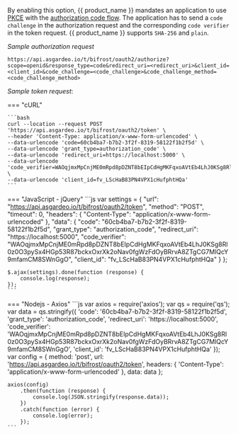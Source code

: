 <!-- markdownlint-disable-next-line -->
By enabling this option, {{ product_name }} mandates an application to use [PKCE](https://datatracker.ietf.org/doc/html/rfc7636) with the [authorization code flow]({{base_path}}/guides/authentication/oidc/implement-auth-code-with-pkce/#get-tokens). The application has to send a `code challenge` in the authorization request and the corresponding `code verifier` in the token request. {{ product_name }} supports `SHA-256` and `plain`.

_Sample authorization request_

```
https://api.asgardeo.io/t/bifrost/oauth2/authorize?scope=openid&response_type=code&redirect_uri=<redirect_uri>&client_id=<client_id>&code_challenge=<code_challenge>&code_challenge_method=<code_challenge_method>
```

_Sample token request_:

=== "cURL"
    
    ```bash
    curl --location --request POST 'https://api.asgardeo.io/t/bifrost/oauth2/token' \
    --header 'Content-Type: application/x-www-form-urlencoded' \
    --data-urlencode 'code=60cb4ba7-b7b2-3f2f-8319-58122f1b2f5d' \
    --data-urlencode 'grant_type=authorization_code' \
    --data-urlencode 'redirect_uri=https://localhost:5000' \
    --data-urlencode 'code_verifier=WAOqjmxMpCnjME0mRpd8pDZNT8bEIpCdHgMKFqxoAVtEb4LhJ0KSg8Rl0z0O3pySx4HGp53R87bckxOxrXk2oNav0fgWzFdOyBRrvA8ZTgCG7MlQcY9mfamCM8SWnGgO' \
    --data-urlencode 'client_id=fv_LScHaB83PN4VPX1cHufphtHQa'
    ```

=== "JavaScript - jQuery"
    ```js
    var settings = {
        "url": "https://api.asgardeo.io/t/bifrost/oauth2/token",
        "method": "POST",
        "timeout": 0,
        "headers": {
            "Content-Type": "application/x-www-form-urlencoded"
        },
        "data": {
            "code": "60cb4ba7-b7b2-3f2f-8319-58122f1b2f5d",
            "grant_type": "authorization_code",
            "redirect_uri": "https://localhost:5000",
            "code_verifier": "WAOqjmxMpCnjME0mRpd8pDZNT8bEIpCdHgMKFqxoAVtEb4LhJ0KSg8Rl0z0O3pySx4HGp53R87bckxOxrXk2oNav0fgWzFdOyBRrvA8ZTgCG7MlQcY9mfamCM8SWnGgO",
            "client_id": "fv_LScHaB83PN4VPX1cHufphtHQa"
        }
    };
    
    $.ajax(settings).done(function (response) {
        console.log(response);
    });
    ```

=== "Nodejs - Axios"
    ```js
    var axios = require('axios');
    var qs = require('qs');
    var data = qs.stringify({
        'code': '60cb4ba7-b7b2-3f2f-8319-58122f1b2f5d',
        'grant_type': 'authorization_code',
        'redirect_uri': 'https://localhost:5000',
        'code_verifier': 'WAOqjmxMpCnjME0mRpd8pDZNT8bEIpCdHgMKFqxoAVtEb4LhJ0KSg8Rl0z0O3pySx4HGp53R87bckxOxrXk2oNav0fgWzFdOyBRrvA8ZTgCG7MlQcY9mfamCM8SWnGgO',
        'client_id': 'fv_LScHaB83PN4VPX1cHufphtHQa'
    });
    var config = {
        method: 'post',
        url: 'https://api.asgardeo.io/t/bifrost/oauth2/token',
        headers: {
            'Content-Type': 'application/x-www-form-urlencoded'
        },
        data: data
    };
    
    axios(config)
        .then(function (response) {
            console.log(JSON.stringify(response.data));
        })
        .catch(function (error) {
            console.log(error);
        });
    ```
